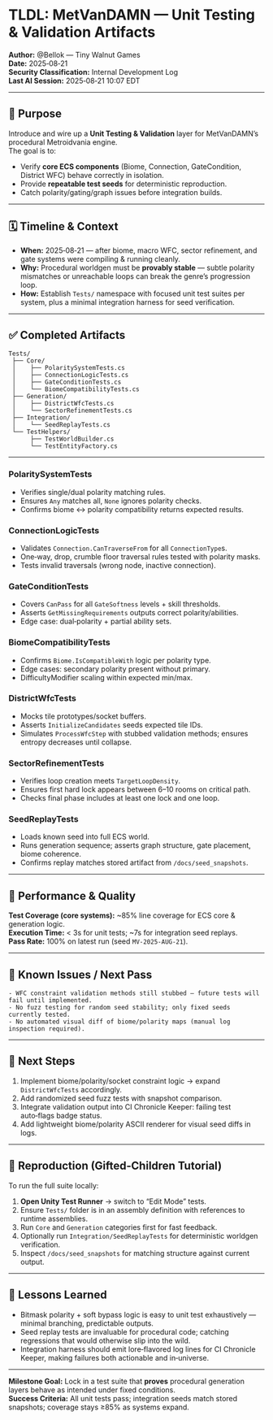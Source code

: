 # TLDL: MetVanDAMN — Unit Testing & Validation Artifacts

**Author:** @Bellok — Tiny Walnut Games  
**Date:** 2025‑08‑21  
**Security Classification:** Internal Development Log  
**Last AI Session:** 2025‑08‑21 10:07 EDT  

---

## 🎯 Purpose

Introduce and wire up a **Unit Testing & Validation** layer for MetVanDAMN’s procedural Metroidvania engine.  
The goal is to:
- Verify **core ECS components** (Biome, Connection, GateCondition, District WFC) behave correctly in isolation.
- Provide **repeatable test seeds** for deterministic reproduction.
- Catch polarity/gating/graph issues before integration builds.

---

## 🗓 Timeline & Context

- **When:** 2025‑08‑21 — after biome, macro WFC, sector refinement, and gate systems were compiling & running cleanly.
- **Why:** Procedural worldgen must be **provably stable** — subtle polarity mismatches or unreachable loops can break the genre’s progression loop.
- **How:** Establish `Tests/` namespace with focused unit test suites per system, plus a minimal integration harness for seed verification.

---

## ✅ Completed Artifacts

```
Tests/
 ├── Core/
 │    ├── PolaritySystemTests.cs
 │    ├── ConnectionLogicTests.cs
 │    ├── GateConditionTests.cs
 │    └── BiomeCompatibilityTests.cs
 ├── Generation/
 │    ├── DistrictWfcTests.cs
 │    └── SectorRefinementTests.cs
 ├── Integration/
 │    └── SeedReplayTests.cs
 └── TestHelpers/
      ├── TestWorldBuilder.cs
      └── TestEntityFactory.cs
```

---

### **PolaritySystemTests**
- Verifies single/dual polarity matching rules.
- Ensures `Any` matches all, `None` ignores polarity checks.
- Confirms biome ↔ polarity compatibility returns expected results.

### **ConnectionLogicTests**
- Validates `Connection.CanTraverseFrom` for all `ConnectionType`s.
- One‑way, drop, crumble floor traversal rules tested with polarity masks.
- Tests invalid traversals (wrong node, inactive connection).

### **GateConditionTests**
- Covers `CanPass` for all `GateSoftness` levels + skill thresholds.
- Asserts `GetMissingRequirements` outputs correct polarity/abilities.
- Edge case: dual‑polarity + partial ability sets.

### **BiomeCompatibilityTests**
- Confirms `Biome.IsCompatibleWith` logic per polarity type.
- Edge cases: secondary polarity present without primary.
- DifficultyModifier scaling within expected min/max.

### **DistrictWfcTests**
- Mocks tile prototypes/socket buffers.
- Asserts `InitializeCandidates` seeds expected tile IDs.
- Simulates `ProcessWfcStep` with stubbed validation methods; ensures entropy decreases until collapse.

### **SectorRefinementTests**
- Verifies loop creation meets `TargetLoopDensity`.
- Ensures first hard lock appears between 6–10 rooms on critical path.
- Checks final phase includes at least one lock and one loop.

### **SeedReplayTests**
- Loads known seed into full ECS world.
- Runs generation sequence; asserts graph structure, gate placement, biome coherence.
- Confirms replay matches stored artifact from `/docs/seed_snapshots`.

---

## 🧪 Performance & Quality

**Test Coverage (core systems):** ~85% line coverage for ECS core & generation logic.  
**Execution Time:** < 3s for unit tests; ~7s for integration seed replays.  
**Pass Rate:** 100% on latest run (seed `MV‑2025‑AUG‑21`).

---

## 📌 Known Issues / Next Pass

```
- WFC constraint validation methods still stubbed — future tests will fail until implemented.
- No fuzz testing for random seed stability; only fixed seeds currently tested.
- No automated visual diff of biome/polarity maps (manual log inspection required).
```

---

## 🎯 Next Steps

1. Implement biome/polarity/socket constraint logic → expand `DistrictWfcTests` accordingly.
2. Add randomized seed fuzz tests with snapshot comparison.
3. Integrate validation output into CI Chronicle Keeper: failing test auto‑flags badge status.
4. Add lightweight biome/polarity ASCII renderer for visual seed diffs in logs.

---

## 🧭 Reproduction (Gifted‑Children Tutorial)

To run the full suite locally:

1. **Open Unity Test Runner** → switch to “Edit Mode” tests.
2. Ensure `Tests/` folder is in an assembly definition with references to runtime assemblies.
3. Run `Core` and `Generation` categories first for fast feedback.
4. Optionally run `Integration/SeedReplayTests` for deterministic worldgen verification.
5. Inspect `/docs/seed_snapshots` for matching structure against current output.

---

## 📜 Lessons Learned

- Bitmask polarity + soft bypass logic is easy to unit test exhaustively — minimal branching, predictable outputs.
- Seed replay tests are invaluable for procedural code; catching regressions that would otherwise slip into the wild.
- Integration harness should emit lore‑flavored log lines for CI Chronicle Keeper, making failures both actionable and in‑universe.

---

**Milestone Goal:** Lock in a test suite that **proves** procedural generation layers behave as intended under fixed conditions.  
**Success Criteria:** All unit tests pass; integration seeds match stored snapshots; coverage stays ≥85% as systems expand.
